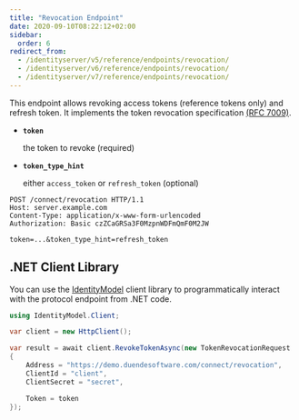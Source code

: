 ```yaml
---
title: "Revocation Endpoint"
date: 2020-09-10T08:22:12+02:00
sidebar:
  order: 6
redirect_from:
  - /identityserver/v5/reference/endpoints/revocation/
  - /identityserver/v6/reference/endpoints/revocation/
  - /identityserver/v7/reference/endpoints/revocation/
---
```


This endpoint allows revoking access tokens (reference tokens only) and refresh token.
It implements the token revocation specification [(RFC 7009)](https://tools.ietf.org/html/rfc7009).

* **`token`**

  the token to revoke (required)

* **`token_type_hint`**

  either `access_token` or `refresh_token` (optional)

```text
POST /connect/revocation HTTP/1.1
Host: server.example.com
Content-Type: application/x-www-form-urlencoded
Authorization: Basic czZCaGRSa3F0MzpnWDFmQmF0M2JW

token=...&token_type_hint=refresh_token
```

## .NET Client Library

You can use the [IdentityModel](https://identitymodel.readthedocs.io) client library to programmatically interact with
the protocol endpoint from .NET code.

```cs
using IdentityModel.Client;

var client = new HttpClient();

var result = await client.RevokeTokenAsync(new TokenRevocationRequest
{
    Address = "https://demo.duendesoftware.com/connect/revocation",
    ClientId = "client",
    ClientSecret = "secret",

    Token = token
});
```
